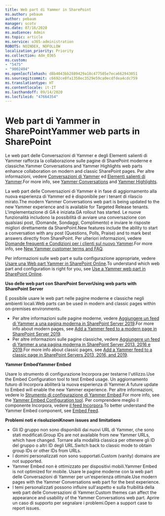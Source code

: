 ```yaml
---
title: Web part di Yammer in SharePoint
ms.author: pebaum
author: pebaum
manager: scotv
ms.date: 07/16/2020
ms.audience: Admin
ms.topic: article
ms.service: o365-administration
ROBOTS: NOINDEX, NOFOLLOW
localization_priority: Priority
ms.collection: Adm_O365
ms.custom:
- "5475"
- "9002494"
ms.openlocfilehash: d8b4043bb2889429a18c477505e7eca662943051
ms.sourcegitcommit: c6692ce0fa1358ec3529e59ca0ecdfdea4cdc759
ms.translationtype: HT
ms.contentlocale: it-IT
ms.lasthandoff: 09/14/2020
ms.locfileid: "47664354"
---
```

# <a name="yammer-web-parts-in-sharepoint"></a><span data-ttu-id="82e97-102">Web part di Yammer in SharePoint</span><span class="sxs-lookup"><span data-stu-id="82e97-102">Yammer web parts in SharePoint</span></span>

<span data-ttu-id="82e97-103">Le web part delle Conversazioni di Yammer e degli Elementi salienti di Yammer rafforza la collaborazione sulle pagine di SharePoint moderne e classiche.</span><span class="sxs-lookup"><span data-stu-id="82e97-103">Yammer Conversations and Yammer Highlights web parts enhance collaboration on modern and classic SharePoint pages.</span></span> <span data-ttu-id="82e97-104">Per altre informazioni, vedere [Conversazioni di Yammer](https://support.microsoft.com/office/use-a-yammer-web-part-in-sharepoint-online-a53cfa0c-3d09-42c8-a286-1038a81c59da#conversations) ed [Elementi salienti di Yammer](https://support.microsoft.com/office/use-a-yammer-web-part-in-sharepoint-online-a53cfa0c-3d09-42c8-a286-1038a81c59da#highlights).</span><span class="sxs-lookup"><span data-stu-id="82e97-104">For more info, see [Yammer Conversations](https://support.microsoft.com/office/use-a-yammer-web-part-in-sharepoint-online-a53cfa0c-3d09-42c8-a286-1038a81c59da#conversations)  and  [Yammer Highlights](https://support.microsoft.com/office/use-a-yammer-web-part-in-sharepoint-online-a53cfa0c-3d09-42c8-a286-1038a81c59da#highlights).</span></span>    

<span data-ttu-id="82e97-105">La web part delle Conversazioni di Yammer è in fase di aggiornamento alla nuova esperienza di Yammer ed è disponibile per i tenant di rilascio mirato.</span><span class="sxs-lookup"><span data-stu-id="82e97-105">The modern Yammer Conversations web part is being updated to the new Yammer experience and is available for Targeted Release tenants.</span></span> <span data-ttu-id="82e97-106">L'implementazione di GA è iniziata.</span><span class="sxs-lookup"><span data-stu-id="82e97-106">GA rollout has started.</span></span> <span data-ttu-id="82e97-107">Le nuove funzionalità includono la possibilità di avviare una conversazione con qualsiasi post, (Domande, Sondaggi, Complimento) e inviare le risposte migliori direttamente da SharePoint.</span><span class="sxs-lookup"><span data-stu-id="82e97-107">New features include the ability to start a conversation with any post (Questions, Polls, Praise) and to mark best answers directly from SharePoint.</span></span> <span data-ttu-id="82e97-108">Per ulteriori informazioni, vedere [Domande frequenti e Condizioni per i clienti sul nuovo Yammer](https://docs.microsoft.com/yammer/get-started-with-yammer/newyammer-faq).</span><span class="sxs-lookup"><span data-stu-id="82e97-108">For more info, see [New Yammer customer terms and FAQ](https://docs.microsoft.com/yammer/get-started-with-yammer/newyammer-faq).</span></span>

 <span data-ttu-id="82e97-109">Per informazioni sulle web part e sulla configurazione appropriate, vedere [Usare una Web part Yammer in SharePoint Online](https://support.microsoft.com/office/use-a-yammer-web-part-in-sharepoint-online-a53cfa0c-3d09-42c8-a286-1038a81c59da).</span><span class="sxs-lookup"><span data-stu-id="82e97-109">To understand which web part and configuration is right for you, see [Use a Yammer web part in SharePoint Online](https://support.microsoft.com/office/use-a-yammer-web-part-in-sharepoint-online-a53cfa0c-3d09-42c8-a286-1038a81c59da).</span></span>  

<span data-ttu-id="82e97-110">**Uso delle web part con SharePoint Server**</span><span class="sxs-lookup"><span data-stu-id="82e97-110">**Using web parts with SharePoint Server**</span></span>  

<span data-ttu-id="82e97-111">È possibile usare le web part nelle pagine moderne e classiche negli ambienti locali.</span><span class="sxs-lookup"><span data-stu-id="82e97-111">Web parts can be used in modern and classic pages within on-premises environments.</span></span>

- <span data-ttu-id="82e97-112">Per altre informazioni sulle pagine moderne, vedere [Aggiungere un feed di Yammer a una pagina moderna in SharePoint Server 2019](https://docs.microsoft.com/yammer/integrate-yammer-with-other-apps/embed-a-feed-into-a-sharepoint-site#add-a-yammer-feed-to-a-modern-page-in-sharepoint-server-2019).</span><span class="sxs-lookup"><span data-stu-id="82e97-112">For more info about modern pages, see [Add a Yammer feed to a modern page in SharePoint Server 2019](https://docs.microsoft.com/yammer/integrate-yammer-with-other-apps/embed-a-feed-into-a-sharepoint-site#add-a-yammer-feed-to-a-modern-page-in-sharepoint-server-2019).</span></span> 
- <span data-ttu-id="82e97-113">Per altre informazioni sulle pagine classiche, vedere [Aggiungere un feed di Yammer a una pagina moderna in SharePoint Server 2013, 2016 e 2019](https://docs.microsoft.com/yammer/integrate-yammer-with-other-apps/embed-a-feed-into-a-sharepoint-site#add-a-yammer-feed-to-a-classic-page-in-sharepoint-servers-2013-2016-and-2019).</span><span class="sxs-lookup"><span data-stu-id="82e97-113">For more info about classic pages, see [Add a Yammer feed to a classic page in SharePoint Servers 2013, 2016, and 2019](https://docs.microsoft.com/yammer/integrate-yammer-with-other-apps/embed-a-feed-into-a-sharepoint-site#add-a-yammer-feed-to-a-classic-page-in-sharepoint-servers-2013-2016-and-2019).</span></span>

<span data-ttu-id="82e97-114">**Yammer Embed**</span><span class="sxs-lookup"><span data-stu-id="82e97-114">**Yammer Embed**</span></span>  

<span data-ttu-id="82e97-115">Usare lo strumento di configurazione Incorpora per testarne l'utilizzo.</span><span class="sxs-lookup"><span data-stu-id="82e97-115">Use the Embed Configuration tool to test Embed usage.</span></span> <span data-ttu-id="82e97-116">Un aggiornamento futuro di Incorpora abiliterà la nuova esperienza di Yammer.</span><span class="sxs-lookup"><span data-stu-id="82e97-116">A future update to Embed will enable the new Yammer experience.</span></span> <span data-ttu-id="82e97-117">Per altre informazioni, vedere lo [Strumento di configurazione di Yammer Embed](https://aka.ms/YammerEmbedConfigureTool).</span><span class="sxs-lookup"><span data-stu-id="82e97-117">For more info, see the [Yammer Embed Configuration tool](https://aka.ms/YammerEmbedConfigureTool).</span></span> <span data-ttu-id="82e97-118">Per comprendere meglio il componente Incorpora, vedere [il feed Incorpora](https://aka.ms/YammerDevDocs).</span><span class="sxs-lookup"><span data-stu-id="82e97-118">To better understand the Yammer Embed component, see [Embed Feed](https://aka.ms/YammerDevDocs).</span></span>

<span data-ttu-id="82e97-119">**Problemi noti e risoluzioni**</span><span class="sxs-lookup"><span data-stu-id="82e97-119">**Known issues and limitations**</span></span>

- <span data-ttu-id="82e97-120">Gli ID gruppo non sono disponibili dai nuovi URL di Yammer, che sono stati modificati.</span><span class="sxs-lookup"><span data-stu-id="82e97-120">Group IDs are not available from new Yammer URLs, which have changed.</span></span> <span data-ttu-id="82e97-121">Tornare alla modalità classica per ottenere gli ID del gruppo o altri ID degli URL.</span><span class="sxs-lookup"><span data-stu-id="82e97-121">Switch back to classic mode to obtain group IDs or other IDs from URLs.</span></span>
- <span data-ttu-id="82e97-122">I domini personalizzati non sono supportati.</span><span class="sxs-lookup"><span data-stu-id="82e97-122">Custom (vanity) domains are not supported.</span></span>
- <span data-ttu-id="82e97-123">Yammer Embed non è ottimizzato per dispositivi mobili.</span><span class="sxs-lookup"><span data-stu-id="82e97-123">Yammer Embed is not optimized for mobile.</span></span> <span data-ttu-id="82e97-124">Usare le pagine moderne con la web part delle Conversazioni di Yammer per un'esperienza ottimale.</span><span class="sxs-lookup"><span data-stu-id="82e97-124">Use modern pages with the Yammer Conversations web part for the best experience.</span></span>
- <span data-ttu-id="82e97-125">I temi personalizzati possono influire sull'aspetto e sulla fruibilità della web part delle Conversazioni di Yammer.</span><span class="sxs-lookup"><span data-stu-id="82e97-125">Custom themes can affect the appearance and usability of the Yammer Conversations web part.</span></span> <span data-ttu-id="82e97-126">Aprire un caso di supporto per segnalare i problemi.</span><span class="sxs-lookup"><span data-stu-id="82e97-126">Open a support case to report issues.</span></span>